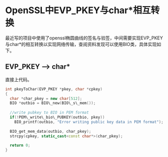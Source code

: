 # OpenSSL中EVP_PKEY与char\*相互转换

最近写的项目中使用了openssl椭圆曲线的签名与验签，中间需要实现EVP_PKEY与char\*的相互转换以实现网络传输，查阅资料发现可以使用BIO类，具体实现如下。

## EVP_PKEY --> char*
直接上代码。


```c++
int pkeyToChar(EVP_PKEY *pkey, char *cpkey)
{
  char *char_pkey = new char[512];
  BIO *outbio = BIO\_new(BIO\_s\_mem());
  
  //write pubkey to BIO in PEM format
  if(!PEM\_write\_bio\_PUBKEY(outbio, pkey))
    BIO_printf(outbio, "Error writing public key data in PEM format");
  
  BIO_get_mem_data(outbio, char_pkey);
  strcpy(cpkey, static_cast<const char*>(char_pkey);
  
  return 0;
}


```

